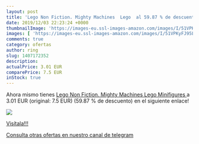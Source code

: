 ```yaml
---
layout: post
title: 'Lego Non Fiction. Mighty Machines  Lego  al 59.87 % de descuento'
date: 2019/12/03 22:23:24 +0000
thumbnailImage: 'https://images-eu.ssl-images-amazon.com/images/I/51VPKyFJ95L._SL200_.jpg'
images: [ 'https://images-eu.ssl-images-amazon.com/images/I/51VPKyFJ95L._SL200_.jpg' ]
comments: true
category: ofertas
author: ring
slug: 1407172352
description:
actualPrice: 3.01 EUR
comparePrice: 7.5 EUR
inStock: true
---
```


Ahora mismo tienes [Lego Non Fiction. Mighty Machines  Lego Minifigures ](https://www.amazon.com/dp/1407172352/?tag=redken08-20) a 3.01 EUR (original: 7.5 EUR) (59.87 %  de descuento) en el siguiente enlace!

[![](https://images-eu.ssl-images-amazon.com/images/I/51VPKyFJ95L._SL200_.jpg)](https://www.amazon.com/dp/1407172352/?tag=redken08-20)

[Visítala!!!](https://www.amazon.com/dp/1407172352/?tag=redken08-20)

[Consulta otras ofertas en nuestro canal de telegram](https://t.me/s/ofertas25)

